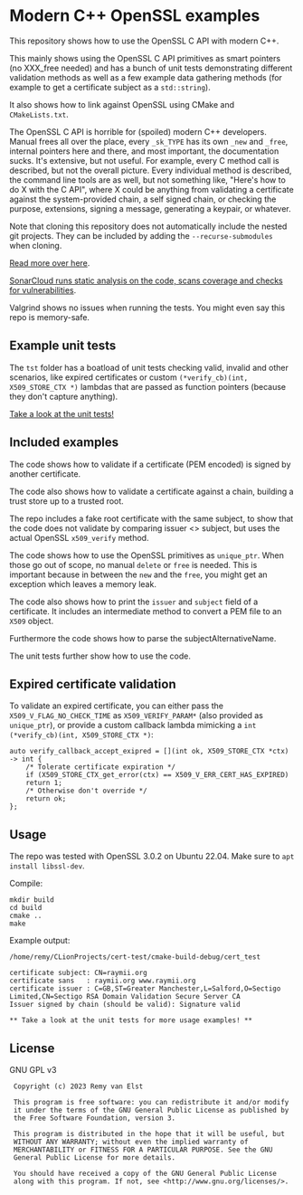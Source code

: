 # Modern C++ OpenSSL examples

This repository shows how to use
the OpenSSL C API with modern C++.

This mainly shows using the OpenSSL C API
primitives as smart pointers (no 
XXX_free needed) and has a bunch of 
unit tests demonstrating different
validation methods as well as a few 
example data gathering methods (for example
to get a certificate subject as a `std::string`).

It also shows how to link against OpenSSL
using CMake and `CMakeLists.txt`.

The OpenSSL C API is horrible for (spoiled) modern 
C++ developers. Manual frees all over the place,
every `_sk_TYPE` has its own `_new` and `_free`,
internal pointers here and there, and most important,
the documentation sucks. It's extensive, but not useful.
For example, every C method call is described, but not the
overall picture. Every individual method is described, the command
line tools are as well, but not something like,
"Here's how to do X with the C API", where X
could be anything from validating a certificate
against the system-provided chain, a self signed chain,
or checking the purpose, extensions, signing a message, 
generating a keypair, or whatever.

Note that cloning this repository does not automatically include the nested git projects.
They can be included by adding the `--recurse-submodules` when cloning.

[Read more over here](https://raymii.org).

[SonarCloud runs static analysis on the code, scans coverage and 
checks for vulnerabilities](https://sonarcloud.io/project/overview?id=RaymiiOrg_openssl-modern-cpp). 

Valgrind shows no issues when running the tests. You might even say
this repo is memory-safe.


## Example unit tests

The `tst` folder has a boatload of unit tests checking
valid, invalid and other scenarios, like expired 
certificates or custom `(*verify_cb)(int, X509_STORE_CTX *)`
lambdas that are passed as function pointers 
(because they don't capture anything). 

[Take a look at the unit tests!](https://github.com/RaymiiOrg/openssl-modern-cpp/blob/master/tst/OpenSSL-test.cpp)

## Included examples

The code shows how to validate
if a certificate (PEM encoded)
is signed by another certificate.

The code also shows how to validate a certificate against a chain, building a trust store up to a trusted root.

The repo includes a fake root certificate
with the same subject, to show that 
the code does not validate by comparing
issuer <> subject, but uses the actual
OpenSSL `x509_verify` method.

The code shows how to use the OpenSSL
primitives as `unique_ptr`. When those
go out of scope, no manual `delete` or
`free` is needed. This is important because
in between the `new` and the `free`, you
might get an exception which leaves a 
memory leak.

The code also shows how to print the 
`issuer` and `subject` field of a 
certificate. It includes an intermediate
method to convert a PEM file to an 
`X509` object.


Furthermore the code shows how to parse the subjectAlternativeName.

The unit tests further show how to use the code.


## Expired certificate validation

To validate an expired certificate, you can either
pass the `X509_V_FLAG_NO_CHECK_TIME` as 
`X509_VERIFY_PARAM*` (also provided as `unique_ptr`),
or provide a custom callback lambda mimicking a 
`int (*verify_cb)(int, X509_STORE_CTX *)`:

    auto verify_callback_accept_exipred = [](int ok, X509_STORE_CTX *ctx) -> int {
        /* Tolerate certificate expiration */
        if (X509_STORE_CTX_get_error(ctx) == X509_V_ERR_CERT_HAS_EXPIRED)
        return 1;
        /* Otherwise don't override */
        return ok;
    };


## Usage

The repo was tested with OpenSSL 3.0.2 on Ubuntu 22.04.
Make sure to `apt install libssl-dev`.

Compile:

    mkdir build
    cd build
    cmake ..
    make

Example output:


    /home/remy/CLionProjects/cert-test/cmake-build-debug/cert_test
    
    certificate subject: CN=raymii.org
    certificate sans   : raymii.org www.raymii.org
    certificate issuer : C=GB,ST=Greater Manchester,L=Salford,O=Sectigo Limited,CN=Sectigo RSA Domain Validation Secure Server CA
    Issuer signed by chain (should be valid): Signature valid
    
    ** Take a look at the unit tests for more usage examples! **


## License

GNU GPL v3

```
 Copyright (c) 2023 Remy van Elst

 This program is free software: you can redistribute it and/or modify
 it under the terms of the GNU General Public License as published by
 the Free Software Foundation, version 3.

 This program is distributed in the hope that it will be useful, but
 WITHOUT ANY WARRANTY; without even the implied warranty of
 MERCHANTABILITY or FITNESS FOR A PARTICULAR PURPOSE. See the GNU
 General Public License for more details.

 You should have received a copy of the GNU General Public License
 along with this program. If not, see <http://www.gnu.org/licenses/>.
```
